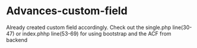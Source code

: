 # Advances-custom-field
Already created custom field accordingly.
Check out the single.php line(30-47) or index.phhp line(53-69) for using  bootstrap and the ACF from backend
